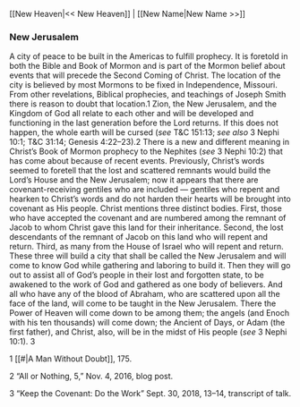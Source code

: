 [[New Heaven|<< New Heaven]]  |  [[New Name|New Name >>]]

### New Jerusalem
A city of peace to be built in the Americas to fulfill prophecy. It is foretold in both the Bible and Book of Mormon and is part of the Mormon belief about events that will precede the Second Coming of Christ. The location of the city is believed by most Mormons to be fixed in Independence, Missouri. From other revelations, Biblical prophecies, and teachings of Joseph Smith there is reason to doubt that location.1 Zion, the New Jerusalem, and the Kingdom of God all relate to each other and will be developed and functioning in the last generation before the Lord returns. If this does not happen, the whole earth will be cursed (*see* T&C 151:13; *see also* 3 Nephi 10:1; T&C 31:14; Genesis 4:22–23).2 There is a new and different meaning in Christ’s Book of Mormon prophecy to the Nephites (*see* 3 Nephi 10:2) that has come about because of recent events. Previously, Christ’s words seemed to foretell that the lost and scattered remnants would build the Lord’s House and the New Jerusalem; now it appears that there are covenant-receiving gentiles who are included — gentiles who repent and hearken to Christ’s words and do not harden their hearts will be brought into covenant as His people. Christ mentions three distinct bodies. First, those who have accepted the covenant and are numbered among the remnant of Jacob to whom Christ gave this land for their inheritance. Second, the lost descendants of the remnant of Jacob on this land who will repent and return. Third, as many from the House of Israel who will repent and return. These three will build a city that shall be called the New Jerusalem and will come to know God while gathering and laboring to build it. Then they will go out to assist all of God’s people in their lost and forgotten state, to be awakened to the work of God and gathered as one body of believers. And all who have any of the blood of Abraham, who are scattered upon all the face of the land, will come to be taught in the New Jerusalem. There the Power of Heaven will come down to be among them; the angels (and Enoch with his ten thousands) will come down; the Ancient of Days, or Adam (the first father), and Christ, also, will be in the midst of His people (*see* 3 Nephi 10:1). 3



1
[[#|A Man Without Doubt]], 175.


2 “All or Nothing, 5,” Nov. 4, 2016, blog post.


3 “Keep the Covenant: Do the Work” Sept. 30, 2018, 13–14, transcript of talk.